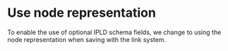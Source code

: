 # Use node representation
To enable the use of optional IPLD schema fields, we change to using the node representation when saving with the link system.